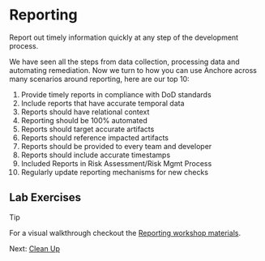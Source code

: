 # Reporting

Report out timely information quickly at any step of the development process.

We have seen all the steps from data collection, processing data and automating remediation. 
Now we turn to how you can use Anchore across many scenarios around reporting, here are our top 10:

1. Provide timely reports in compliance with DoD standards
2. Include reports that have accurate temporal data
3. Reports should have relational context
4. Reporting should be 100% automated
5. Reports should target accurate artifacts
6. Reports should reference impacted artifacts
7. Reports should be provided to every team and developer
8. Reports should include accurate timestamps
9. Included Reports in Risk Assessment/Risk Mgmt Process
10. Regularly update reporting mechanisms for new checks

## Lab Exercises



> [!TIP]
> For a visual walkthrough checkout the [Reporting workshop materials](https://viperr.anchore.com/reporting/).

Next: [Clean Up](07-cleanup.md)